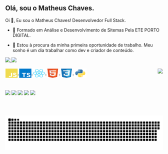 ## Olá, sou o Matheus Chaves.
<!-- Textinho -->
<p>
  Oi 👋, Eu sou o Matheus Chaves! Desenvolvedor Full Stack.

  - 🌱 Formado em Análise e Desenvolvimento de Sitemas Pela ETE PORTO DIGITAL.

  - 🔭 Estou à procura da minha primeira oportunidade de trabalho. Meu sonho é um dia trabalhar como dev e criador de conteúdo.
</p>
<!-- Github Stats -->
<div>
  <a href = "https://github.com/chxvxxs">
    <img height = "180em" src = "https://github-readme-stats.vercel.app/api?username=chxvxxs&show_icons=true&theme=dark"/>
    <img height = "180em" src = "https://github-readme-stats.vercel.app/api/top-langs/?username=chxvxxs&layout=compact&theme=dark"/>
</div>

<!-- Linguagens -->
<div style="display: inline_block"><br>
  <img align="center" alt="Chaves-Js" height="30" width="40" src="https://raw.githubusercontent.com/devicons/devicon/master/icons/javascript/javascript-plain.svg">
  <img align="center" alt="Chaves-Ts" height="30" width="40" src="https://raw.githubusercontent.com/devicons/devicon/master/icons/typescript/typescript-plain.svg">
  <img align="center" alt="Chaves-React" height="30" width="40" src="https://raw.githubusercontent.com/devicons/devicon/master/icons/react/react-original.svg">
  <img align="center" alt="Chaves-HTML" height="30" width="40" src="https://raw.githubusercontent.com/devicons/devicon/master/icons/html5/html5-original.svg">
  <img align="center" alt="Chaves-CSS" height="30" width="40" src="https://raw.githubusercontent.com/devicons/devicon/master/icons/css3/css3-original.svg">
  <img align="center" alt="Chaves-Python" height="30" width="40" src="https://raw.githubusercontent.com/devicons/devicon/master/icons/python/python-original.svg">
   <!-- Gif -->
<img align="right" height="150" src="https://media.giphy.com/media/eSwGh3YK54JKU/giphy.gif"/>
<!-- Cobrinha -->
</div>
<h1>
</h1>
<div> 
  <a href="https://youtube.com/@chavespjl?si=8ynCQJ7FP98g0cfN" target="_blank"><img src="https://img.shields.io/badge/YouTube-FF0000?style=for-the-badge&logo=youtube&logoColor=white" target="_blank"></a>
  <a href="https://instagram.com/chavesspjl" target="_blank"><img src="https://img.shields.io/badge/-Instagram-%23E4405F?style=for-the-badge&logo=instagram&logoColor=white" target="_blank"></a>
 	<a href="https://www.twitch.tv/chavesspjl" target="_blank"><img src="https://img.shields.io/badge/Twitch-9146FF?style=for-the-badge&logo=twitch&logoColor=white" target="_blank"></a>
 <a href="https://discord.gg/F5aYTtf49h" target="_blank"><img src="https://img.shields.io/badge/Discord-7289DA?style=for-the-badge&logo=discord&logoColor=white" target="_blank"></a> 
  <a href = "mailto:mcldhy@gmail.com"><img src="https://img.shields.io/badge/-Gmail-%23333?style=for-the-badge&logo=gmail&logoColor=white" target="_blank"></a>
<br clear="both">
<img src="https://raw.githubusercontent.com/chxvxxs/chxvxxs/output/snake.svg" alt="Snake animation"/>





